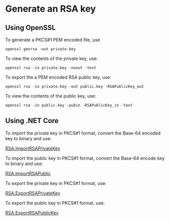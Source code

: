 ﻿# Generate an RSA key

## Using OpenSSL

To generate a PKCS#1 PEM encoded file, use

```
openssl genrsa -out private.key
```

To view the contents of the private key, use:

```
openssl rsa -in private.key -noout -text
```

To export the a PEM encoded RSA public key, use:

```
openssl rsa -in private.key -out public.key -RSAPublicKey_out
```

To view the contents of the public key, use:

```
openssl rsa -in public.key -pubin -RSAPublicKey_in -text
```

## Using .NET Core

To import the private key in PKCS#1 format, convert the Base-64 encoded key to binary and use:

[RSA.ImportRSAPrivateKey](https://docs.microsoft.com/en-us/dotnet/api/system.security.cryptography.rsa.importrsaprivatekey?view=netcore-3.1)

To import the public key in PKCS#1 format, convert the Base-64 encode key to binary and use:

[RSA.ImportRSAPublic](https://docs.microsoft.com/en-us/dotnet/api/system.security.cryptography.rsa.importrsapublickey?view=netcore-3.1)

To export the private key in PKCS#1 format, use:

[RSA.ExportRSAPrivateKey](https://docs.microsoft.com/en-us/dotnet/api/system.security.cryptography.rsa.exportrsaprivatekey?view=netcore-3.1)

To export the public key in PKCS#1 format, use:

[RSA.ExportRSAPublicKey](https://docs.microsoft.com/en-us/dotnet/api/system.security.cryptography.rsa.exportrsapublickey?view=netcore-3.1)
